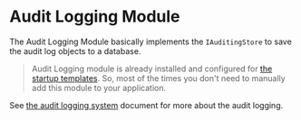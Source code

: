 # Audit Logging Module

The Audit Logging Module basically implements the `IAuditingStore` to save the audit log objects to a database. 

> Audit Logging module is already installed and configured for [the startup templates](../Startup-Templates/Index.md). So, most of the times you don't need to manually add this module to your application.

See [the audit logging system](../Audit-Logging.md) document for more about the audit logging.